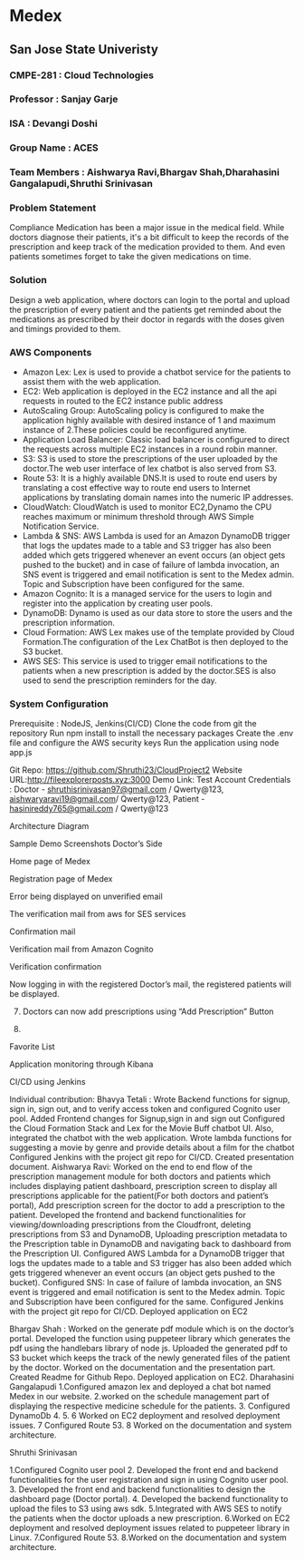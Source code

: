 # Medex
## San Jose State Univeristy
### CMPE-281 : Cloud Technologies
### Professor : Sanjay Garje
### ISA : Devangi Doshi
### Group Name : ACES
### Team Members : Aishwarya Ravi,Bhargav Shah,Dharahasini Gangalapudi,Shruthi Srinivasan


### Problem Statement

Compliance Medication has been a major issue in the medical field. While doctors diagnose their patients, it's a bit difficult to keep the records of the prescription and keep
track of the medication provided to them. And even patients sometimes forget to
take the given medications on time. 
 
### Solution

Design a web application, where doctors can login to the portal and upload the prescription
of every patient and the patients get reminded about the medications as
prescribed by their doctor in regards with the doses given and timings provided
to them.

 ### AWS Components 
  * Amazon Lex: Lex is used to provide a chatbot service for the patients to assist them with the web application.
  * EC2: Web application is deployed in the EC2 instance and all the api requests in routed to the EC2 instance public address
  * AutoScaling Group: AutoScaling policy is configured to make the application highly available with desired instance of 1 and maximum instance of 2.These policies could be reconfigured anytime.
  * Application Load Balancer: Classic load balancer is configured to direct the requests across multiple EC2 instances in a round robin manner.
  * S3: S3 is used to store the prescriptions of the user uploaded by the doctor.The web user interface  of lex chatbot  is also served from S3.
  * Route 53:  It is a highly available DNS.It is used to route end users by translating a cost effective way to route end users to Internet applications by translating domain names into the numeric IP addresses.
  * CloudWatch: CloudWatch is used to monitor EC2,Dynamo the CPU reaches maximum or minimum threshold  through  AWS Simple Notification Service.
  * Lambda & SNS: AWS Lambda is used for an Amazon DynamoDB trigger that logs the updates made to a table and S3 trigger has also been added  which gets triggered whenever an event occurs (an object gets pushed to the bucket) and in case of failure of lambda invocation, an SNS event is triggered and email notification is sent to the Medex admin. Topic and Subscription have been configured for the same. 
  * Amazon Cognito: It is a managed service for the users to login and register into the application by creating user pools.
  * DynamoDB: Dynamo is used as our data store to store the users and the prescription information.
  * Cloud Formation: AWS Lex makes use of the template provided by Cloud Formation.The configuration of the  Lex ChatBot  is then deployed to the S3 bucket.
  * AWS SES: This service is used to trigger email notifications to the patients when a new prescription is added by the doctor.SES is also used to send the prescription reminders for the day.

### System Configuration
Prerequisite : NodeJS, Jenkins(CI/CD)
Clone the code from git the repository
Run npm install to install the necessary packages
Create the .env file and configure the AWS security keys
Run the application using node app.js
 
Git Repo: https://github.com/Shruthi23/CloudProject2
Website URL:http://fileexplorerposts.xyz:3000
Demo Link:
Test Account Credentials :  Doctor -   shruthisrinivasan97@gmail.com / Qwerty@123,
						aishwaryaravi19@gmail.com/ Qwerty@123,
                                               Patient -   hasinireddy765@gmail.com /  Qwerty@123

Architecture Diagram



Sample Demo Screenshots
Doctor’s Side

Home page of Medex


Registration page of Medex





Error being displayed on unverified email





The verification mail from aws for SES services




Confirmation mail





Verification mail from Amazon Cognito
	



Verification confirmation




Now logging in with the registered Doctor’s mail, the registered patients will be displayed.



7. Doctors can now add prescriptions using “Add Prescription” Button



8. 





Favorite List




Application monitoring through Kibana












CI/CD using Jenkins









Individual contribution:
Bhavya Tetali :
Wrote Backend  functions for signup, sign in, sign out, and to verify access token and configured Cognito user pool.
Added Frontend changes for Signup,sign in and sign out
Configured the Cloud Formation Stack and Lex for the Movie Buff chatbot UI. Also, integrated the chatbot with the web application.
Wrote lambda functions for suggesting a movie by genre and provide details about a film for the chatbot 
Configured Jenkins with the project git repo for CI/CD.
Created presentation document.
Aishwarya Ravi:
Worked on the end to end flow of the prescription management module for both doctors and patients which includes displaying patient dashboard, prescription screen to display all prescriptions applicable for the patient(For both doctors and patient’s portal), Add prescription screen for the doctor to add a prescription to the patient.
Developed the frontend and backend functionalities for viewing/downloading prescriptions from the Cloudfront, deleting prescriptions from S3 and DynamoDB, Uploading prescription metadata to the Prescription table in DynamoDB and navigating back to dashboard from the Prescription UI.
Configured AWS Lambda for a DynamoDB trigger that logs the updates made to a table and S3 trigger has also been added  which gets triggered whenever an event occurs (an object gets pushed to the bucket). 
Configured SNS: In case of failure of lambda invocation, an SNS event is triggered and email notification is sent to the Medex admin. Topic and Subscription have been configured for the same. 
Configured Jenkins with the project git repo for CI/CD.
Deployed application on EC2

Bhargav Shah : 
Worked on the generate pdf module which is on the doctor’s portal.
Developed the function using puppeteer library which generates the pdf using the handlebars library of node js.
Uploaded the generated pdf to S3 bucket which keeps the track of the newly generated files of the patient by the doctor. 
Worked on the documentation and the presentation part.
Created Readme for Github Repo.
Deployed application on EC2.
Dharahasini Gangalapudi
1.Configured amazon lex and deployed a chat bot named Medex in our website.
2.worked on the schedule management part of displaying the respective medicine schedule for the patients.
3. Configured DynamoDb
4.
5.
6 Worked on EC2 deployment and resolved deployment issues.
7 Configured Route 53.
8 Worked on the documentation and system architecture.



Shruthi Srinivasan

  1.Configured Cognito user pool 
  2.  Developed the front end and backend functionalities for the user registration and sign in using Cognito user pool.
  3. Developed the front end and backend functionalities  to design the dashboard page    (Doctor portal).
  4. Developed the backend functionality to upload the files to S3 using aws sdk.
  5.Integrated with AWS SES to notify the patients when the doctor uploads a new    prescription.
  6.Worked on EC2 deployment and resolved deployment issues related to puppeteer library in Linux.
  7.Configured Route 53.
  8.Worked on the documentation and system architecture.



